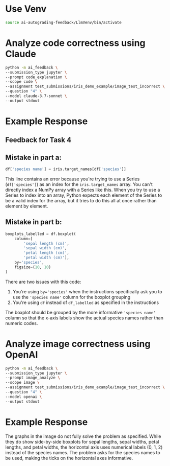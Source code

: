 # Use Venv
```sh
source ai-autograding-feedback/LlmVenv/bin/activate
```

# Analyze code correctness using Claude
```sh
python -m ai_feedback \
--submission_type jupyter \
--prompt code_explanation \
--scope code \
--assignment test_submissions/iris_demo_example/image_test_incorrect \
--question "4" \
--model claude-3.7-sonnet \
--output stdout
```

# Example Response
## Feedback for Task 4

## Mistake in part a:
```python
df['species name'] = iris.target_names[df['species']]
```

This line contains an error because you're trying to use a Series (`df['species']`) as an index for the `iris.target_names` array. You can't directly index a NumPy array with a Series like this. When you try to use a Series to index into an array, Python expects each element of the Series to be a valid index for the array, but it tries to do this all at once rather than element by element.

## Mistake in part b:
```python
boxplots_labelled = df.boxplot(
    column=[
        'sepal length (cm)',
        'sepal width (cm)',
        'petal length (cm)',
        'petal width (cm)'],
    by='species',
    figsize=(10, 10)
)
```

There are two issues with this code:
1. You're using `by='species'` when the instructions specifically ask you to use the `'species name'` column for the boxplot grouping
2. You're using `df` instead of `df_labelled` as specified in the instructions

The boxplot should be grouped by the more informative `'species name'` column so that the x-axis labels show the actual species names rather than numeric codes.

# Analyze image correctness using OpenAI
```sh
python -m ai_feedback \
--submission_type jupyter \
--prompt image_analyze \
--scope image \
--assignment test_submissions/iris_demo_example/image_test_incorrect \
--question "4" \
--model openai \
--output stdout
```

# Example Response
The graphs in the image do not fully solve the problem as specified. While they do show side-by-side boxplots for sepal lengths, sepal widths, petal lengths, and petal widths, the horizontal axis uses numerical labels (0, 1, 2) instead of the species names. The problem asks for the species names to be used, making the ticks on the horizontal axes informative.